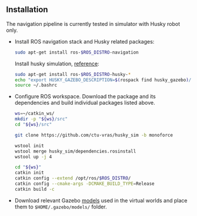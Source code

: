 ## Installation

The navigation pipeline is currently tested in simulator with Husky robot only.

- Install ROS navigation stack and Husky related packages:

  ```bash
  sudo apt-get install ros-$ROS_DISTRO-navigation
  ```
  Install husky simulation, [reference](http://wiki.ros.org/husky_navigation/Tutorials):
  ```bash
  sudo apt-get install ros-$ROS_DISTRO-husky-*
  echo "export HUSKY_GAZEBO_DESCRIPTION=$(rospack find husky_gazebo)/urdf/description.gazebo.xacro" >> ~/.bashrc
  source ~/.bashrc
  ```
- Configure ROS workspace. Download the package and its dependencies and build individual packages listed above.

  ```bash
  ws=~/catkin_ws/
  mkdir -p "${ws}/src"
  cd "${ws}/src"

  git clone https://github.com/ctu-vras/husky_sim -b monoforce

  wstool init
  wstool merge husky_sim/dependencies.rosinstall
  wstool up -j 4

  cd "${ws}"
  catkin init
  catkin config --extend /opt/ros/$ROS_DISTRO/
  catkin config --cmake-args -DCMAKE_BUILD_TYPE=Release
  catkin build -c
  ```

- Download relevant Gazebo [models](http://subtdata.felk.cvut.cz/robingas/data/gazebo/models/)
used in the virtual worlds and place them to `$HOME/.gazebo/models/` folder.
